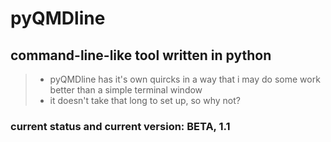 # pyQMDline
## command-line-like tool written in python

> * pyQMDline has it's own quircks in a way that i may do some work better than a simple terminal window
> * it doesn't take that long to set up, so why not?

### current status and current version: BETA, 1.1
[//]: # (LICENSE for pyQMDline 1.1+ beta)

